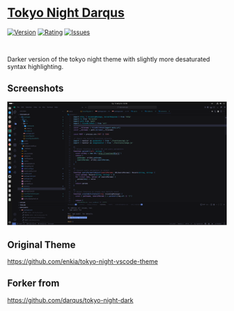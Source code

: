 # [Tokyo Night Darqus](https://marketplace.visualstudio.com/items?itemName=tokyo-night-dark.tokyo-night-theme-darqus)

[![Version](https://img.shields.io/visual-studio-marketplace/v/tokyo-night-dark.tokyo-night-theme-darqus.svg)](https://marketplace.visualstudio.com/items?itemName=tokyo-night-dark.tokyo-night-theme-darqus)
[![Rating](https://img.shields.io/visual-studio-marketplace/r/tokyo-night-dark.tokyo-night-theme-darqus.svg)](https://marketplace.visualstudio.com/items?itemName=tokyo-night-dark.tokyo-night-theme-darqus&ssr=false#review-details)
[![Issues](https://img.shields.io/github/issues/darqus/tokyo-night-dark)](https://github.com/darqus/tokyo-night-dark/issues)

<br>

Darker version of the tokyo night theme with slightly more desaturated syntax highlighting.

## Screenshots

![Screenshot - Tokyo Night Darqus](https://raw.githubusercontent.com/darqus/tokyo-night-dark/master/static/ss_tokyo_night_dark.png)

## Original Theme

<https://github.com/enkia/tokyo-night-vscode-theme>

## Forker from

<https://github.com/darqus/tokyo-night-dark>
